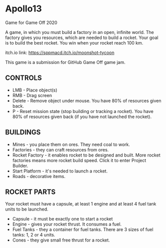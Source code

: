 # Apollo13
Game for Game Off 2020

A game, in which you must build a factory in an open, infinite world. The factory gives you resources, which are needed to build a rocket. Your goal is to build the best rocket. You win when your rocket reach 100 km.

itch.io link: https://sppmacd.itch.io/moonshot-tycoon

This game is a submission for GitHub Game Off game jam.

## CONTROLS

- LMB - Place object(s)
- RMB - Drag screen
- Delete - Remove object under mouse. You have 80% of resources given back.
- P - Reset mission state (stop building or tracking a rocket). You have 80% of resources given back (if you have not launched the rocket).

## BUILDINGS

- Mines - you place them on ores. They need coal to work.
- Factories - they can craft resources from ores.
- Rocket Factory - it enables rocket to be designed and built. More rocket factories means more rocket build speed. Click it to enter Project Builder.
- Start Platform - it's needed to launch a rocket.
- Roads - decorative items.

## ROCKET PARTS

Your rocket must have a capsule, at least 1 engine and at least 4 fuel tank units to be launched.

- Capsule - it must be exactly one to start a rocket
- Engine - gives your rocket thrust. It consumes a fuel.
- Fuel Tanks - they a container for fuel tanks. There are 3 sizes of fuel tanks: 1, 2 or 4 units.
- Cones - they give small free thrust for a rocket.
